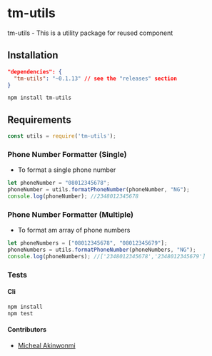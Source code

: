 tm-utils
===========
tm-utils - This is a utility package for reused component

## Installation
```json
"dependencies": {
  "tm-utils": "~0.1.13" // see the "releases" section
}
```
```npm install tm-utils```
## Requirements
```javascript
const utils = require('tm-utils');
```

### Phone Number Formatter (Single)
- To format a single phone number
```javascript
let phoneNumber = "08012345678";
phoneNumber = utils.formatPhoneNumber(phoneNumber, "NG");
console.log(phoneNumber); //2348012345678
```

### Phone Number Formatter (Multiple)
- To format am array of phone numbers
```javascript
let phoneNumbers = ["08012345678", "08012345679"];
phoneNumbers = utils.formatPhoneNumber(phoneNumbers, "NG");
console.log(phoneNumbers); //['2348012345678','2348012345679']
```


### Tests
#### Cli
```bash
npm install
npm test
```

#### Contributors

- [Micheal Akinwonmi](https://github.com/blackhades)
